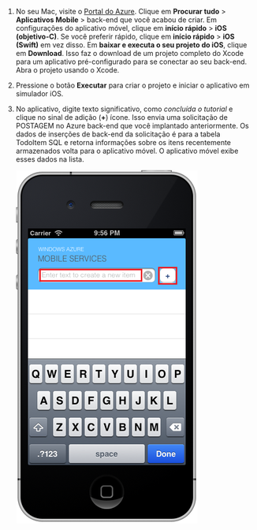 
1. No seu Mac, visite o [Portal do Azure]. Clique em **Procurar tudo** > **Aplicativos Mobile** > back-end que você acabou de criar. Em configurações do aplicativo móvel, clique em **início rápido** > **iOS (objetivo-C)**. Se você preferir rápido, clique em **início rápido** > **iOS (Swift)** em vez disso. Em **baixar e executa o seu projeto do iOS**, clique em **Download**. Isso faz o download de um projeto completo do Xcode para um aplicativo pré-configurado para se conectar ao seu back-end. Abra o projeto usando o Xcode.

2. Pressione o botão **Executar** para criar o projeto e iniciar o aplicativo em simulador iOS.

3. No aplicativo, digite texto significativo, como _concluída o tutorial_ e clique no sinal de adição (**+**) ícone. Isso envia uma solicitação de POSTAGEM no Azure back-end que você implantado anteriormente. Os dados de inserções de back-end da solicitação é para a tabela TodoItem SQL e retorna informações sobre os itens recentemente armazenados volta para o aplicativo móvel. O aplicativo móvel exibe esses dados na lista. 

    ![](./media/app-service-mobile-ios-quickstart/mobile-quickstart-startup-ios.png)

[Portal do Azure]: https://portal.azure.com/
